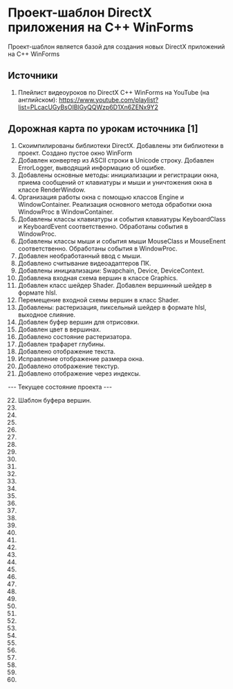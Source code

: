 # Проект-шаблон DirectX приложения на C++ WinForms
 Проект-шаблон является базой для создания новых DirectX приложений на C++ WinForms
 
## Источники
 1. Плейлист видеоуроков по DirectX C++ WinForms на YouTube (на английском):
 https://www.youtube.com/playlist?list=PLcacUGyBsOIBlGyQQWzp6D1Xn6ZENx9Y2
 

## Дорожная карта по урокам источника [1]
 1. Скоимпилированы библиотеки DirectX. Добавлены эти библиотеки в проект. Создано пустое окно WinForm
 2. Добавлен конвертер из ASCII строки в Unicode строку. Добавлен ErrorLogger, выводящий информацию об ошибке.
 3. Добавлены основные методы: инициализации и регистрации окна, приема сообщений от клавиатуры и мыши и уничтожения окна в классе RenderWindow.
 4. Организация работы окна с помощью классов Engine и WindowContainer. Реализация основного метода обработки окна WindowProc в WindowContainer.
 5. Добавлены классы клавиатуры и события клавиатуры KeyboardClass и KeyboardEvent соответственно. Обработаны события в WindowProc.
 6. Добавлены классы мыши и события мыши MouseClass и MouseEnent соответственно. Обработаны события в WindowProc.
 7. Добавлен необработанный ввод с мыши. 
 8. Добавлено считывание видеоадаптеров ПК.
 9. Добавлены инициализации: Swapchain, Device, DeviceContext.
 10. Добавлена входная схема вершин в классе Graphics.
 11. Добавлен класс шейдер Shader. Добавлен вершинный шейдер в формате hlsl.
 12. Перемещение входной схемы вершин в класс Shader.
 13. Добавлены: растеризация, пиксельный шейдер в формате hlsl, выходное слияние.
 14. Добавлен буфер вершин для отрисовки.
 15. Добавлен цвет в вершинах.
 16. Добавлено состояние растеризатора.
 17. Добавлен трафарет глубины.
 18. Добавлено отображение текста.
 19. Исправление отображение размера окна.
 20. Добавлено отображение текстур.
 21. Добавлено отображение через индексы.
 
 --- Текущее состояние проекта ---
 
 22. Шаблон буфера вершин.
 23.
 24.
 25.
 26.
 27.
 28.
 29.
 30.
 31.
 32.
 33.
 34.
 35.
 36.
 37.
 38.
 39.
 40.
 41.
 42.
 43.
 44.
 45.
 46.
 47.
 48.
 49.
 50.
 51.
 52.
 53.
 54.
 55.
 56.
 57.
 58.
 59.
 60.
 